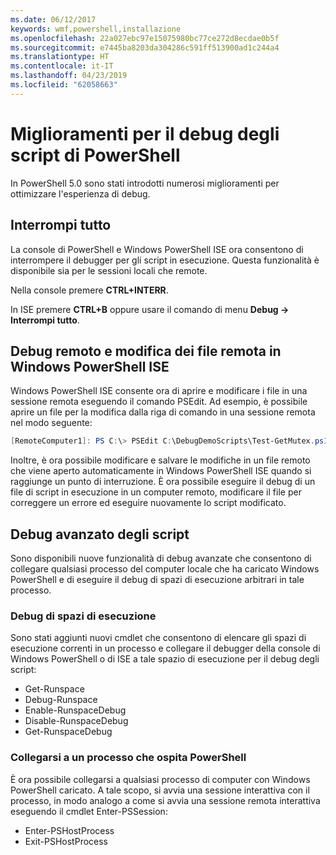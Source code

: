 ```yaml
---
ms.date: 06/12/2017
keywords: wmf,powershell,installazione
ms.openlocfilehash: 22a027ebc97e15075980bc77ce272d8ecdae0b5f
ms.sourcegitcommit: e7445ba8203da304286c591ff513900ad1c244a4
ms.translationtype: HT
ms.contentlocale: it-IT
ms.lasthandoff: 04/23/2019
ms.locfileid: "62058663"
---
```

# <a name="improvements-in-powershell-script-debugging"></a>Miglioramenti per il debug degli script di PowerShell

In PowerShell 5.0 sono stati introdotti numerosi miglioramenti per ottimizzare l'esperienza di debug.

## <a name="break-all"></a>Interrompi tutto

La console di PowerShell e Windows PowerShell ISE ora consentono di interrompere il debugger per gli script in esecuzione. Questa funzionalità è disponibile sia per le sessioni locali che remote.

Nella console premere **CTRL+INTERR**.

In ISE premere **CTRL+B** oppure usare il comando di menu **Debug -> Interrompi tutto**.

## <a name="remote-debugging-and-remote-file-editing-in-windows-powershell-ise"></a>Debug remoto e modifica dei file remota in Windows PowerShell ISE

Windows PowerShell ISE consente ora di aprire e modificare i file in una sessione remota eseguendo il comando PSEdit.
Ad esempio, è possibile aprire un file per la modifica dalla riga di comando in una sessione remota nel modo seguente:

```powershell
[RemoteComputer1]: PS C:\> PSEdit C:\DebugDemoScripts\Test-GetMutex.ps1
```

Inoltre, è ora possibile modificare e salvare le modifiche in un file remoto che viene aperto automaticamente in Windows PowerShell ISE quando si raggiunge un punto di interruzione.
È ora possibile eseguire il debug di un file di script in esecuzione in un computer remoto, modificare il file per correggere un errore ed eseguire nuovamente lo script modificato.

## <a name="advanced-script-debugging"></a>Debug avanzato degli script

Sono disponibili nuove funzionalità di debug avanzate che consentono di collegare qualsiasi processo del computer locale che ha caricato Windows PowerShell e di eseguire il debug di spazi di esecuzione arbitrari in tale processo.

### <a name="runspace-debugging"></a>Debug di spazi di esecuzione

Sono stati aggiunti nuovi cmdlet che consentono di elencare gli spazi di esecuzione correnti in un processo e collegare il debugger della console di Windows PowerShell o di ISE a tale spazio di esecuzione per il debug degli script:

-   Get-Runspace
-   Debug-Runspace
-   Enable-RunspaceDebug
-   Disable-RunspaceDebug
-   Get-RunspaceDebug

### <a name="attach-to-process-hosting-powershell"></a>Collegarsi a un processo che ospita PowerShell

È ora possibile collegarsi a qualsiasi processo di computer con Windows PowerShell caricato. A tale scopo, si avvia una sessione interattiva con il processo, in modo analogo a come si avvia una sessione remota interattiva eseguendo il cmdlet Enter-PSSession:

-   Enter-PSHostProcess
-   Exit-PSHostProcess
